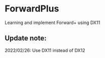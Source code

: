 # ForwardPlus

Learning and implement Forward+ using DX11

## Update note:

2022/02/26: Use DX11 instead of DX12